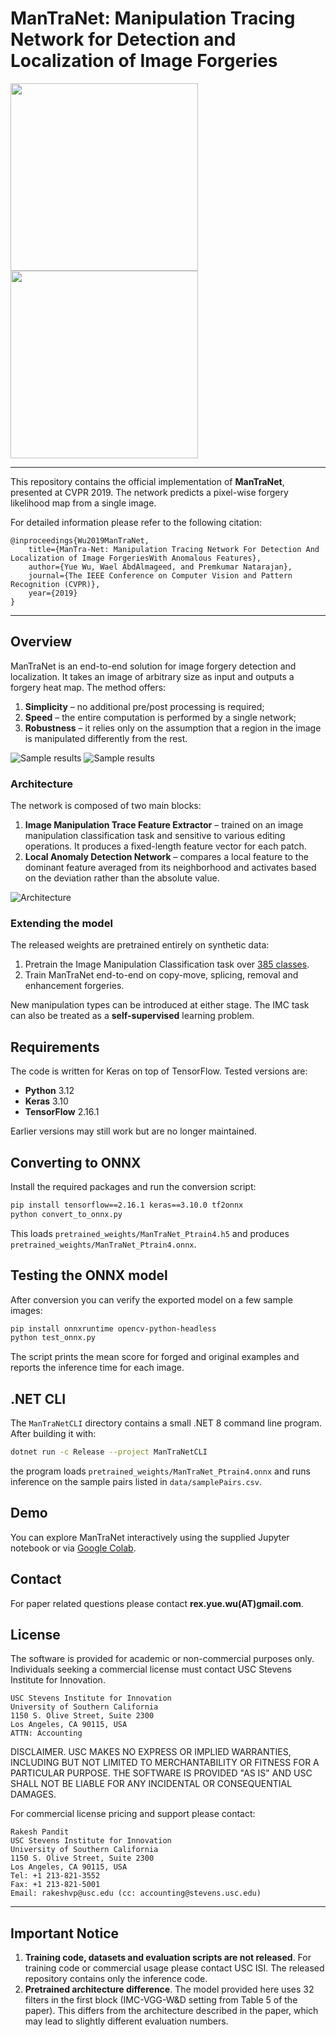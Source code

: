 # ManTraNet: Manipulation Tracing Network for Detection and Localization of Image Forgeries

<img src="https://www.isi.edu/images/isi-logo.jpg" width="300"/> <img src="http://cvpr2019.thecvf.com/images/CVPRLogo.png" width="300"/>

---

This repository contains the official implementation of **ManTraNet**, presented at CVPR 2019. The network predicts a pixel-wise forgery likelihood map from a single image.

For detailed information please refer to the following citation:

```text
@inproceedings{Wu2019ManTraNet,
    title={ManTra-Net: Manipulation Tracing Network For Detection And Localization of Image ForgeriesWith Anomalous Features},
    author={Yue Wu, Wael AbdAlmageed, and Premkumar Natarajan},
    journal={The IEEE Conference on Computer Vision and Pattern Recognition (CVPR)},
    year={2019}
}
```

---

## Overview

ManTraNet is an end-to-end solution for image forgery detection and localization. It takes an image of arbitrary size as input and outputs a forgery heat map. The method offers:

1. **Simplicity** – no additional pre/post processing is required;
2. **Speed** – the entire computation is performed by a single network;
3. **Robustness** – it relies only on the assumption that a region in the image is manipulated differently from the rest.

![Sample results](https://github.com/ISICV/ManTraNet/blob/master/data/result0.png) ![Sample results](https://github.com/ISICV/ManTraNet/blob/master/data/result1.png)

### Architecture

The network is composed of two main blocks:

1. **Image Manipulation Trace Feature Extractor** – trained on an image manipulation classification task and sensitive to various editing operations. It produces a fixed-length feature vector for each patch.
2. **Local Anomaly Detection Network** – compares a local feature to the dominant feature averaged from its neighborhood and activates based on the deviation rather than the absolute value.

![Architecture](https://github.com/ISICV/ManTraNet/blob/master/data/ManTraNet-overview.png)

### Extending the model

The released weights are pretrained entirely on synthetic data:

1. Pretrain the Image Manipulation Classification task over [385 classes](https://github.com/ISICV/ManTraNet/blob/master/data/IMC385.png).
2. Train ManTraNet end-to-end on copy-move, splicing, removal and enhancement forgeries.

New manipulation types can be introduced at either stage. The IMC task can also be treated as a **self-supervised** learning problem.

## Requirements

The code is written for Keras on top of TensorFlow. Tested versions are:

- **Python** 3.12
- **Keras** 3.10
- **TensorFlow** 2.16.1

Earlier versions may still work but are no longer maintained.

## Converting to ONNX

Install the required packages and run the conversion script:

```bash
pip install tensorflow==2.16.1 keras==3.10.0 tf2onnx
python convert_to_onnx.py
```

This loads `pretrained_weights/ManTraNet_Ptrain4.h5` and produces `pretrained_weights/ManTraNet_Ptrain4.onnx`.

## Testing the ONNX model

After conversion you can verify the exported model on a few sample images:

```bash
pip install onnxruntime opencv-python-headless
python test_onnx.py
```

The script prints the mean score for forged and original examples and reports the inference time for each image.

## .NET CLI

The `ManTraNetCLI` directory contains a small .NET 8 command line program. After building it with:

```bash
dotnet run -c Release --project ManTraNetCLI
```

the program loads `pretrained_weights/ManTraNet_Ptrain4.onnx` and runs inference on the sample pairs listed in `data/samplePairs.csv`.

## Demo

You can explore ManTraNet interactively using the supplied Jupyter notebook or via [Google Colab](https://colab.research.google.com/drive/1ai4kVlI6w9rREqqYnTfpk3gM3YX9k-Ek).

## Contact

For paper related questions please contact **rex.yue.wu(AT)gmail.com**.

## License

The software is provided for academic or non-commercial purposes only. Individuals seeking a commercial license must contact USC Stevens Institute for Innovation.

```
USC Stevens Institute for Innovation
University of Southern California
1150 S. Olive Street, Suite 2300
Los Angeles, CA 90115, USA
ATTN: Accounting
```

DISCLAIMER. USC MAKES NO EXPRESS OR IMPLIED WARRANTIES, INCLUDING BUT NOT LIMITED TO MERCHANTABILITY OR FITNESS FOR A PARTICULAR PURPOSE. THE SOFTWARE IS PROVIDED "AS IS" AND USC SHALL NOT BE LIABLE FOR ANY INCIDENTAL OR CONSEQUENTIAL DAMAGES.

For commercial license pricing and support please contact:

```
Rakesh Pandit
USC Stevens Institute for Innovation
University of Southern California
1150 S. Olive Street, Suite 2300
Los Angeles, CA 90115, USA
Tel: +1 213-821-3552
Fax: +1 213-821-5001
Email: rakeshvp@usc.edu (cc: accounting@stevens.usc.edu)
```

---

## Important Notice

1. **Training code, datasets and evaluation scripts are not released**. For training code or commercial usage please contact USC ISI. The released repository contains only the inference code.
2. **Pretrained architecture difference**. The model provided here uses 32 filters in the first block (IMC-VGG-W&D setting from Table 5 of the paper). This differs from the architecture described in the paper, which may lead to slightly different evaluation numbers.
